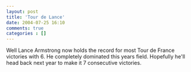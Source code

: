 ```yaml
---
layout: post
title: 'Tour de Lance'
date: 2004-07-25 16:10
comments: true
categories : []
---  
```


Well Lance Armstrong now holds the record for most Tour de France victories with 6. He completely dominated this years field. Hopefully he'll head back next year to make it 7 consecutive victories.

